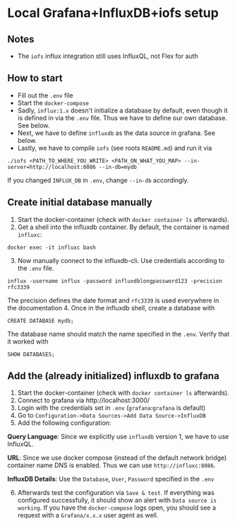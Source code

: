 # Local Grafana+InfluxDB+iofs setup

## Notes
- The `iofs` influx integration still uses InfluxQL, not Flex for auth

## How to start
- Fill out the `.env` file
- Start the `docker-compose`
- Sadly, `influx:1.x` doesn't initialize a database by default, even though it is defined in via the `.env` file. Thus we have to define our own database. See below.
- Next, we have to define `influxdb` as the data source in grafana. See below.
- Lastly, we have to compile `iofs` (see roots `README.md`) and run it via
```
./iofs <PATH_TO_WHERE_YOU_WRITE> <PATH_ON_WHAT_YOU_MAP> --in-server=http://localhost:8086 --in-db=mydb
```
If you changed `INFLUX_DB` in `.env`, change `--in-db` accordingly.

## Create initial database manually
1. Start the docker-container (check with `docker container ls` afterwards).
2. Get a shell into the influxdb container. By default, the container is named `influxc`:
```
docker exec -it influxc bash
```
3. Now manually connect to the influxdb-cli. Use credentials according to the `.env` file.
```
influx -username influx -password influxdblongpassword123 -precision rfc3339
```
The precision defines the date format and `rfc3339` is used everywhere in the documentation
4. Once in the influxdb shell, create a database with
```
CREATE DATABASE mydb;
```
The database name should match the name specified in the `.env`. Verify that it worked with
```
SHOW DATABASES;
```

## Add the (already initialized) influxdb to grafana
1. Start the docker-container (check with `docker container ls` afterwards).
2. Connect to grafana via http://localhost:3000/
3. Login with the credentials set in `.env` (`grafana`:`grafana` is default)
4. Go to `Configuration->Data Sources->Add Data Source->InfluxDB`
5. Add the following configuration:

**Query Language**: Since we explicitly use `influxdb` version 1, we have to use InfluxQL.

**URL**: Since we use docker compose (instead of the default network bridge) container name DNS is enabled. Thus we can use `http://influxc:8086`.

**InfluxDB Details**: Use the `Database`, `User`, `Password` specified in the `.env`

6. Afterwards test the configuration via `Save & test`. If everything was configured successfully, it should show an alert with `Data source is working`. If you have the `docker-compose` logs open, you should see a request with a `Grafana/x.x.x` user agent as well.
